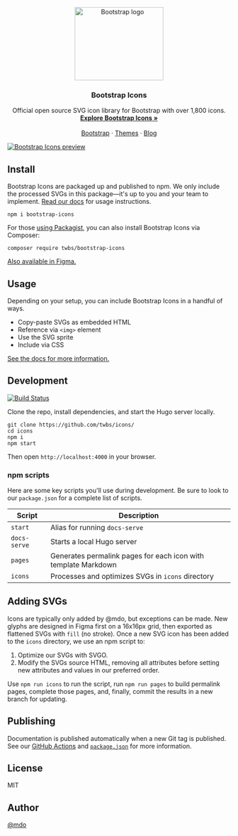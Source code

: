 <p align="center">
  <a href="https://v5.getbootstrap.com/">
    <img src="https://v5.getbootstrap.com/docs/5.0/brand/bootstrap-logo-shadow.png" alt="Bootstrap logo" width="200" height="165">
  </a>
</p>

<h3 align="center">Bootstrap Icons</h3>

<p align="center">
  Official open source SVG icon library for Bootstrap with over 1,800 icons.
  <br>
  <a href="https://icons.getbootstrap.com/"><strong>Explore Bootstrap Icons »</strong></a>
  <br>
  <br>
  <a href="https://getbootstrap.com/">Bootstrap</a>
  ·
  <a href="https://themes.getbootstrap.com/">Themes</a>
  ·
  <a href="https://blog.getbootstrap.com/">Blog</a>
  <br>
</p>

[![Bootstrap Icons preview](https://github.com/twbs/icons/blob/main/.github/preview.png)](https://icons.getbootstrap.com)

## Install

Bootstrap Icons are packaged up and published to npm. We only include the processed SVGs in this package—it's up to you and your team to implement. [Read our docs](https://icons.getbootstrap.com/) for usage instructions.

```shell
npm i bootstrap-icons
```

For those [using Packagist](https://packagist.org/packages/twbs/bootstrap-icons), you can also install Bootstrap Icons via Composer:

```shell
composer require twbs/bootstrap-icons
```

[Also available in Figma.](https://www.figma.com/community/file/1042482994486402696/Bootstrap-Icons)

## Usage

Depending on your setup, you can include Bootstrap Icons in a handful of ways.

- Copy-paste SVGs as embedded HTML
- Reference via `<img>` element
- Use the SVG sprite
- Include via CSS

[See the docs for more information.](https://icons.getbootstrap.com/#usage)

## Development

[![Build Status](https://github.com/twbs/icons/workflows/Tests/badge.svg)](https://github.com/twbs/icons/actions?workflow=Tests)

Clone the repo, install dependencies, and start the Hugo server locally.

```shell
git clone https://github.com/twbs/icons/
cd icons
npm i
npm start
```

Then open `http://localhost:4000` in your browser.

### npm scripts

Here are some key scripts you'll use during development. Be sure to look to our `package.json` for a complete list of scripts.

| Script | Description |
| --- | --- |
| `start` | Alias for running `docs-serve` |
| `docs-serve` | Starts a local Hugo server |
| `pages` | Generates permalink pages for each icon with template Markdown |
| `icons` | Processes and optimizes SVGs in `icons` directory |

## Adding SVGs

Icons are typically only added by @mdo, but exceptions can be made. New glyphs are designed in Figma first on a 16x16px grid, then exported as flattened SVGs with `fill` (no stroke). Once a new SVG icon has been added to the `icons` directory, we use an npm script to:

1. Optimize our SVGs with SVGO.
2. Modify the SVGs source HTML, removing all attributes before setting new attributes and values in our preferred order.

Use `npm run icons` to run the script, run `npm run pages` to build permalink pages, complete those pages, and, finally, commit the results in a new branch for updating.

## Publishing

Documentation is published automatically when a new Git tag is published. See our [GitHub Actions](https://github.com/twbs/icons/tree/main/.github/workflows) and [`package.json`](https://github.com/twbs/icons/blob/main/package.json) for more information.

## License

MIT

## Author

[@mdo](https://github.com/mdo)
